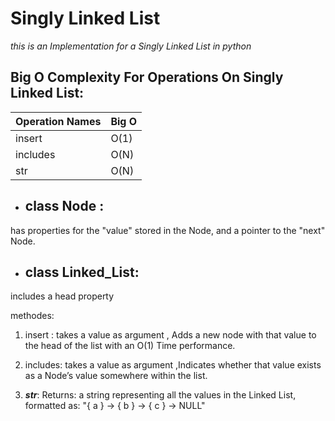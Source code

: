 # Singly Linked List

*this is an Implementation for a Singly Linked List in python*

## Big O Complexity For Operations On Singly Linked List:

| Operation Names | Big O |
| ----------- | ----------- |
| insert | O(1) |
| includes | O(N) |
| str | O(N) |

-  ## class Node : 

has properties for the "value" stored in the Node, and a pointer to the "next" Node.

- ## class Linked_List:
includes a head property

methodes: 
1. insert : takes a value as argument , Adds a new node with that value to the head of the list with an O(1) Time performance.

2. includes:  takes a value as argument ,Indicates whether that value exists as a Node’s value somewhere within the list.

3. *__str__*: 
Returns: a string representing all the values in the Linked List, formatted as:
"{ a } -> { b } -> { c } -> NULL"






